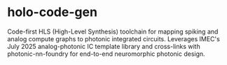 # holo-code-gen
Code-first HLS (High-Level Synthesis) toolchain for mapping spiking and analog compute graphs to photonic integrated circuits. Leverages IMEC's July 2025 analog-photonic IC template library and cross-links with photonic-nn-foundry for end-to-end neuromorphic photonic design.
